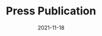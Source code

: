 ---
layout: external
redirect_url: https://audioboom.com/posts/7980988-the-future-of-audio-description
title:  Press Publication
description: On 18 November 2021, RNIB Connect Radio interviewed Mariana in their 1023th episode titled The Future of Audio Description? 
date:   2021-11-18 
image:  '/images/2015-02-04-press-rnib.webp'
image-alt: 'Logo of RNIB Connect Radio.'
tags:   [press]
---